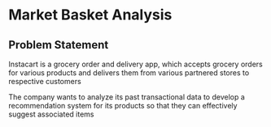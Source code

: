 # Market Basket Analysis

## Problem Statement


Instacart is a grocery order and delivery app, which accepts grocery orders for various products and delivers them from various partnered stores to respective customers

The company wants to analyze its past transactional data to develop a recommendation system for its products so that they can effectively suggest associated items

## 
